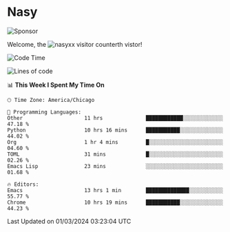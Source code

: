 # Nasy

<!--
<p align="center">
<img height="200" src="https://github-readme-stats.vercel.app/api?username=nasyxx&count_private=true&show_icons=true&theme=dracula&include_all_commits=true"/>
<img height="200" src="https://github-readme-stats.vercel.app/api/top-langs/?username=nasyxx&theme=dracula&hide=html,jupyter+notebook&count_private=true&show_icons=true"/>
</p>

  
----------------
-->

![Sponsor](https://img.shields.io/static/v1.svg?label=Sponsor&message=%E2%9D%A4&logo=GitHub&style=flat&color=pink)
 
Welcome, the ![nasyxx visitor counter](https://count.getloli.com/get/@nasyxx?theme=rule34)th vistor!
 
<!--START_SECTION:waka-->
![Code Time](http://img.shields.io/badge/Code%20Time-4%2C321%20hrs%2022%20mins-blue)

![Lines of code](https://img.shields.io/badge/From%20Hello%20World%20I%27ve%20Written-6.3%20million%20lines%20of%20code-blue)

📊 **This Week I Spent My Time On** 

```text
🕑︎ Time Zone: America/Chicago

💬 Programming Languages: 
Other                    11 hrs              ████████████░░░░░░░░░░░░░   47.18 % 
Python                   10 hrs 16 mins      ███████████░░░░░░░░░░░░░░   44.02 % 
Org                      1 hr 4 mins         █░░░░░░░░░░░░░░░░░░░░░░░░   04.60 % 
TOML                     31 mins             █░░░░░░░░░░░░░░░░░░░░░░░░   02.26 % 
Emacs Lisp               23 mins             ░░░░░░░░░░░░░░░░░░░░░░░░░   01.68 % 

🔥 Editors: 
Emacs                    13 hrs 1 min        ██████████████░░░░░░░░░░░   55.77 % 
Chrome                   10 hrs 19 mins      ███████████░░░░░░░░░░░░░░   44.23 % 
```


 Last Updated on 01/03/2024 03:23:04 UTC
<!--END_SECTION:waka-->

<!-- ![visitors](https://visitor-badge.laobi.icu/badge?page_id=nasyxx.nasyxx) -->
